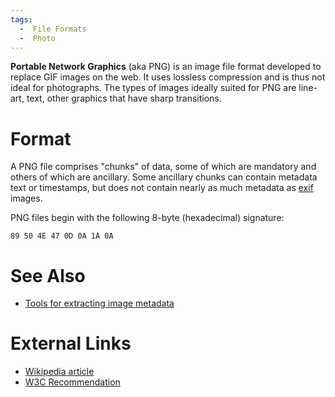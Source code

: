 ```yaml
---
tags:
  -  File Formats
  -  Photo
---
```

**Portable Network Graphics** (aka PNG) is an image file format
developed to replace GIF images on the web. It uses lossless compression
and is thus not ideal for photographs. The types of images ideally
suited for PNG are line-art, text, other graphics that have sharp
transitions.

# Format

A PNG file comprises "chunks" of data, some of which are mandatory and
others of which are ancillary. Some ancillary chunks can contain
metadata text or timestamps, but does not contain nearly as much
metadata as [exif](exif.md) images.

PNG files begin with the following 8-byte (hexadecimal) signature:

    89 50 4E 47 0D 0A 1A 0A

# See Also

- [Tools for extracting image metadata](:tools:document_metadata_extraction#images.md)

# External Links

- [Wikipedia article](http://en.wikipedia.org/wiki/Portable_Network_Graphics)
- [W3C Recommendation](http://www.w3.org/TR/2003/REC-PNG-20031110/)

